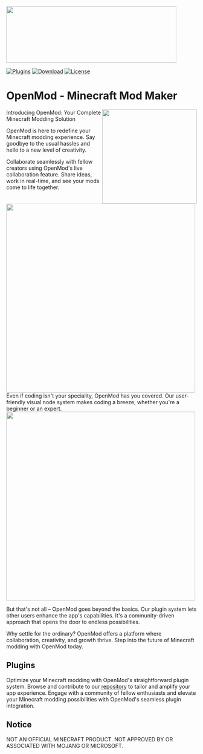 <img width="450" height="150" src="https://cdn.discordapp.com/attachments/867406024808726619/1142160139802124288/OpenMod.png"/>

[![Plugins](https://img.shields.io/badge/Plugins-a87550?style=for-the-badge
)](https://github.com/Open-Mod/Plugins/)
[![Download](https://img.shields.io/badge/Download-57874c?style=for-the-badge
)](https://github.com/OpenMod/OpenMod/releases)
[![License](https://img.shields.io/badge/GPLv3-License?style=for-the-badge&label=License&labelColor=gray&color=white
)](https://github.com/Open-Mod/OpenMod/blob/main/LICENSE)
# OpenMod - Minecraft Mod Maker
<img align="right" width="250" height="250" src="https://cdn.discordapp.com/attachments/867406024808726619/1141320390791143514/Open-ModLogo.png"/>

Introducing OpenMod: Your Complete Minecraft Modding Solution

OpenMod is here to redefine your Minecraft modding experience. Say goodbye to the usual hassles and hello to a new level of creativity.

Collaborate seamlessly with fellow creators using OpenMod's live collaboration feature. Share ideas, work in real-time, and see your mods come to life together.

<img width="500" src="https://cdn.discordapp.com/attachments/867406024808726619/1141331962498396270/image.png"/>
Even if coding isn't your speciality, OpenMod has you covered. Our user-friendly visual node system makes coding a breeze, whether you're a beginner or an expert.

<img width="500" src="https://cdn.discordapp.com/attachments/867406024808726619/1141332046325747722/image.png"/>

But that's not all – OpenMod goes beyond the basics. Our plugin system lets other users enhance the app's capabilities. It's a community-driven approach that opens the door to endless possibilities.

Why settle for the ordinary? OpenMod offers a platform where collaboration, creativity, and growth thrive. Step into the future of Minecraft modding with OpenMod today.

## Plugins
Optimize your Minecraft modding with OpenMod's straightforward plugin system. Browse and contribute to our [repository](https://github.com/Open-Mod/Plugins/) to tailor and amplify your app experience. Engage with a community of fellow enthusiasts and elevate your Minecraft modding possibilities with OpenMod's seamless plugin integration.

## Notice

NOT AN OFFICIAL MINECRAFT PRODUCT. NOT APPROVED BY OR ASSOCIATED WITH MOJANG OR MICROSOFT.
